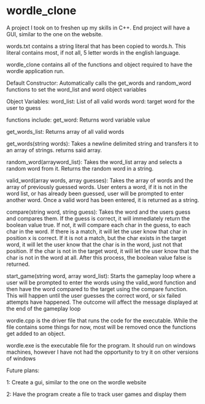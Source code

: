 # wordle_clone
A project I took on to freshen up my skills in C++. End project will have a GUI, similar to the one on the website.

words.txt contains a string literal that has been copied to words.h. This literal contains most, if not all, 5 letter words in the english language.

wordle_clone contains all of the functions and object required to have the wordle application run. 

Default Constructor: Automatically calls the get_words and random_word functions to set the word_list and word object variables

Object Variables: 
  word_list: List of all valid words
  word: target word for the user to guess 

functions include:
  get_word: Returns word variable value

  get_words_list: Returns array of all valid words

  get_words(string words): Takes a newline delimited string and transfers it to an array of strings. returns said array.
  
  random_word(array<string>word_list): Takes the word_list array and selects a random word from it. Returns the random word in a string.
  
  valid_word(array<string> words, array<string> guesses): Takes the array of words and the array of previously guessed words. User enters a word, if it is not in the word list, 
    or has already been guessed, user will be prompted to enter another word. Once a valid word has been entered, it is returned as a string.
    
  compare(string word, string guess): Takes the word and the users guess and compares them. If the guess is correct, it will immediately return the boolean value true.
    If not, it will compare each char in the guess, to each char in the word. If there is a match, it will let the user know that char in position x is correct.
    If it is not a match, but the char exists in the target word, it will let the user know that the char is in the word, just not that position.
    If the char is not in the target word, it will let the user know that the char is not in the word at all. After this process, the boolean value false is returned.

 start_game(string word, array<string> word_list): Starts the gameplay loop where a user will be prompted to enter the words using the valid_word function and then have the word
    compared to the target using the compare function. This will happen until the user guesses the correct word, or six failed attempts have happened. The outcome will affect the message displayed at the end of the gameplay loop
    
wordle.cpp is the driver file that runs the code for the executable. While the file contains some things for now, most will be removed once the functions get added to an object.

wordle.exe is the executable file for the program. It should run on windows machines, however I have not had the opportunity to try it on other versions of windows

Future plans:
  
  1: Create a gui, similar to the one on the wordle website
  
  2: Have the program create a file to track user games and display them
